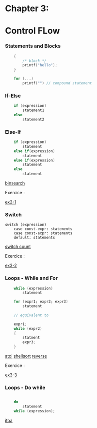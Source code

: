 # Chapter 3:
# Control FLow

### Statements and Blocks

```c
    {
        /* block */
        printf("hello");
    }

    for (...)
        printf("") // compound statement
```

### If-Else

```c
    if (expression)
        statement1
    else
        statement2
```

### Else-If

```c
    if (expression)
        statement
    else if(expression)
        statement
    else if(expression)
        statement
    else
        statement
```

[binsearch](1-binsearch.c)

Exercice :

[ex3-1](exercises/ex3-1.c)

### Switch


    switch (expression)
        case const-expr: statements
        case const-expr: statements
        default: statements

[switch count](2-switch_count.c)

Exercice :

[ex3-2](exercises/ex3-2.c)

### Loops - While and For

```c
    while (expression)
        statement

    for (expr1; expr2; expr3)
        statement
    
    // equivalent to

    expr1;
    while (expr2)
    {
        statment
        expr3;
    }
```

[atoi](3-atoi.c)
[shellsort](4-shellsort.c)
[reverse](5-reverse.c)

Exercice :

[ex3-3](exercises/ex3-3.c)

### Loops - Do while

```c

    do
        statement
    while (expression);
```

[itoa](6-itoa.c)